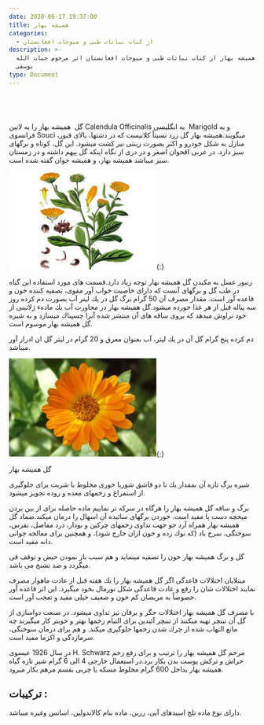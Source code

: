 ```yaml
---
date: 2020-06-17 19:37:00
title: هميشه بهار
categories:
  - از کتاب نباتات طبی و میوجات افغانستان
description: >-
  معرفی هميشه بهار از کتاب نباتات طبی و میوجات افغانستان اثر مرحوم حیات الله
  یوسفی
type: Document
---
```


## &nbsp;

گل &nbsp;هميشه بهار را به لاتین Calendula Officinalis به انگلیسی &nbsp;Marigold و به فرانسوی Souci میگویند.هميشه بهار گل زرد نسبتاً كلانيست كه در دشتها، بالای قبور، منازل به شكل خودرو و اكثر بصورت زينتی نيز كشت ميشود. اين گل، كوتاه و برگهای سبز دارد. در عربی اقحوان اصغر و در دری از نگاه اينكه گل پيهم داشته و در زمستان سبز ميباشد هميشه بهار، و هميشه جوان گفته شده است.

![](/uploads/hamesha-bahar-2.png){:}

زنبور عسل به مكيدن گل هميشه بهار توجه زياد دارد.قسمت های مورد استفاده اين گياه در طب گل و برگهای آنست كه دارای خاصيت خواب آور مقوی، تصفيه كننده خون و قاعده آور است. مقدار مصرف آن 50 گرام برگ گل در يك ليتر آب بصورت دم كرده روز سه پياله قبل از هر غذا خورده ميشود.گل هميشه بهار در مجاورت آب يك مادهء ژلاتينی از خود تراوش ميدهد كه بروی ساقه های آن منتشر شده آنرا چسپناك ميسازد و به شيره گل هميشه بهار موسوم است.

دم كرده پنج گرام گل آن در يك ليتر، آب بعنوان معرق و 20 گرام در ليتر گل ان ادرار آور ميباشد.

![](/uploads/hamesha-bahar.png){:}

گل همیشه بهار

شيره برگ تازه آن بمقدار يك تا دو قاشق شوربا خوری مخلوط با شربت برای جلوگيری از استفراغ و زخمهای معده و روده تجويز ميشود.

برگ و ساقه گل هميشه بهار را هرگاه در سركه تر نماييم ماده حاصله برای از بين بردن ميخچه دست پا مفيد است. خوردن برگهای سائيده آن اسهال را درمان ميكند.ضماد گل هميشه بهار همراه آرد جو جهت تداوی زخمهای چركين و بودار، درد مفاصل، نقرس، سوختگی، سرخ باد (كه نوك زده و خون ازان خارج شود)، و همچنين برای معالجه جوانی دانه مفيد است.

گل و برگ هميشه بهار خون را تصفيه مينمايد و هم سبب باز نمودن حيض و توقف قی ميگردد و ضد تشنج می باشد.

مبتلايان اختلالات قاعدگی اگر گل هميشه بهار را يك هفته قبل از عادت ماهوار مصرف نمايند اختلالات شان را رفع و عادت قاعدگی شكل نورمال بخود ميگيرد. اين اثر قاعده آور خصوصاً به مريضان كم خون و ضعيف خيلی مفيد و تعجب آور است.

با مصرف گل هميشه بهار اختلالات جگر و يرقان نيز تداوی ميشود. در صنعت دواسازی از گل آن تينچر تهيه ميكنند از تينچر آئيدين برای التيام زخمها بهتر و خوبتر كار ميگيرند چه مانع التهاب شده از چرك شدن زخمها جلوگيری ميكند. و هم برای درمان سوختگی، سرمازدگی و اكزما مفيد است.

در سال 1926 عيسوی H. Schwarz مرحم گل هميشه بهار را ترتيب و برای رفع زخم خراش و تركش پوست بدن بكار برد.در استعمال خارجی 4 الی 6 گرام شير تازه گياه هميشه بهار بداخل 600 گرام مخلوط مسكه يا چربی بقسم مرهم بكار ميرود.

## تركيبات :

دارای نوع ماده تلخ اسيدهای آبی، رزين، ماده بنام كالاندولين، اسانس وغيره ميباشد.
